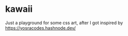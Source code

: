 # kawaii
Just a playground for some css art, after I got inspired by https://yosracodes.hashnode.dev/
